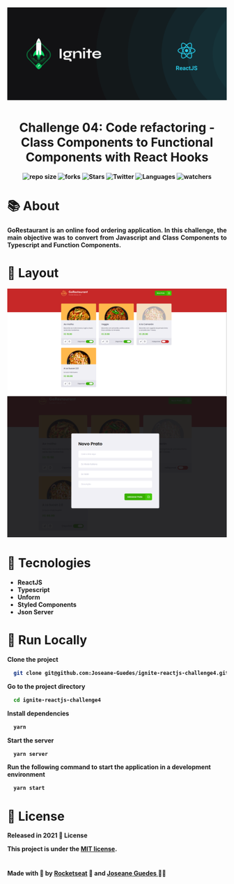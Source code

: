 <h1 align="center">  <img src="./.github/ignite.png" width="1000px" alt="Home page"> </h1> 

<h1 align="center" > <strong>
 Challenge 04: Code refactoring - Class Components to Functional Components with React Hooks
</h1>


<p align="center">	
   <img alt="repo size" src="https://img.shields.io/github/repo-size/Joseane-Guedes/Ignite-reactjs-challenge4/>
    <img alt="issues" src="https://img.shields.io/github/issues/Joseane-Guedes/ignite-reactjs-challenge4" />
  <img alt="forks" src="https://img.shields.io/github/forks/Joseane-Guedes/ignite-reactjs-challenge4"/>
  <img alt="Stars" src="https://img.shields.io/github/stars/Joseane-Guedes/Ignite-reactjs-challenge4?style=social"/>
  <img alt="Twitter" src="https://img.shields.io/twitter/follow/JoseaneGuedes8?style=social">
  <img alt="Languages" src="https://img.shields.io/github/languages/count/Joseane-Guedes/ignite-reactjs-challenge3">
<img alt="watchers" src="https://img.shields.io/github/watchers/Joseane-Guedes/Ignite-reactjs-challenge4?style=social">
</p>


# :books: About

<p align="justify">GoRestaurant is an online food ordering application.  In this challenge, the main objective was to convert from Javascript and Class Components to Typescript and Function Components.
</p>

# :art: Layout

<div align="center">
  <p align="center">
    <img src="./.github/food.png" width="700px" alt="Home page">
    <img src="./.github/modal-food.png" width="700px" alt="Home page">
  </p>
</div>

# :rocket: Tecnologies
- ReactJS
- Typescript
- Unform
- Styled Components
- Json Server



# 🔧 Run Locally

Clone the project

```bash
  git clone git@github.com:Joseane-Guedes/ignite-reactjs-challenge4.git
```

Go to the project directory

```bash
  cd ignite-reactjs-challenge4
```

Install dependencies

```bash
  yarn 
```

Start the server

```bash
  yarn server 
```
Run the following command to start the application in a development environment

```bash
  yarn start
```

# :closed_book: License

Released in 2021 :closed_book: License

This project is under the [MIT license](./LICENSE).

#

<!-- <p align="center">
   <b> &#60;/&#62; by <a href="https://www.linkedin.com/in/joseane-guedes/">Joseane Guedes</a></b>
</p> -->

Made with :purple_heart: by [Rocketseat](https://rocketseat.com.br/ignite) :rocket: and [Joseane Guedes ](https://github.com/Joseane-Guedes) :woman_technologist: 